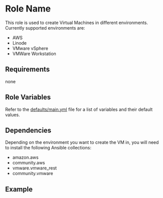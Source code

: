 # Role Name

This role is used to create Virtual Machines in different environments. Currently supported environments are:

- AWS
- Linode
- VMware vSphere
- VMWare Workstation

## Requirements

none

## Role Variables

Refer to the [defaults/main.yml](https://github.com/novateams/nova.core/blob/main/nova/core/roles/create/defaults/main.yml) file for a list of variables and their default values.

## Dependencies

Depending on the environment you want to create the VM in, you will need to install the following Ansible collections:

- amazon.aws
- community.aws
- vmware.vmware_rest
- community.vmware

## Example
